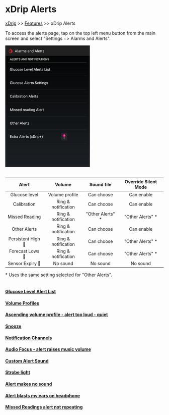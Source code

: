 # xDrip Alerts  
[xDrip](../README.md) >> [Features](./Features_page.md) >> xDrip Alerts  
  
To access the alerts page, tap on the top left menu button from the main screen and select "Settings &#8722;> Alarms and Alerts".  
  
![](./images/Alerts.png)  
<br/>  
  
|  Alert |  Volume |  Sound file |  Override Silent Mode |  
| :----: | :-----: | :---------: | :-------------------: |  
| Glucose level | Volume profile | Can choose | Can enable |  
| Calibration | Ring & notification | Can choose | Can enable |  
| Missed Reading | Ring & notification | "Other Alerts" \* | "Other Alerts" \* | 
| Other Alerts | Ring & notification | Can choose | Can enable |  
| Persistent High 📍 | Ring & notification | Can choose | "Other Alerts" \* |  
| Forecast Lows 📍 | Ring & notification | Can choose | "Other Alerts" \* |  
| Sensor Expiry 📍 | No sound | No sound | No sound |  
  
 \* Uses the same setting selected for "Other Alerts".  
 <br/>  
  
#### [Glucose Level Alert List](./Glucose-level-alerts.md)
#### [Volume Profiles](./Volume-profiles.md)  
#### [Ascending volume profile - alert too loud - quiet](./Ascending-volume-profile.md)
#### [Snooze](./Snooze.md)
#### [Notification Channels](./Notification-channels.md)
#### [Audio Focus - alert raises music volume](./AudioFocus.md)
#### [Custom Alert Sound](./Custom-Alert-Sound.md)
#### [Strobe light](./Alerts/TurnLightOn.md)  
  
#### [Alert makes no sound](./Silent-alert.md)
#### [Alert blasts my ears on headphone](./Force-Speaker.md)
#### [Missed Readings alert not repeating](./MissedSignalAlert.md)
